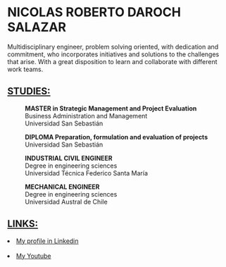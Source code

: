 <h1>NICOLAS ROBERTO DAROCH SALAZAR</h1>

<p>Multidisciplinary engineer, problem solving
    oriented, with dedication and commitment, who
    incorporates initiatives and solutions to the challenges
    that arise. With a great disposition to learn and
    collaborate with different work teams.</p>

<h2><b><u>STUDIES:</u></b></h2>
<p> <b><dd>MASTER in Strategic Management and Project Evaluation</b><br>
    Business Administration and Management<br>
    Universidad San Sebastián</p>
<p> <b>DIPLOMA Preparation, formulation and evaluation of projects</b><br>
    Universidad San Sebastián</p>
<p> <b>INDUSTRIAL CIVIL ENGINEER</b><br>
    Degree in engineering sciences<br>
    Universidad Técnica Federico Santa María</p>
<p> <b>MECHANICAL ENGINEER</b><br>
    Degree in engineering sciences<br>
    Universidad Austral de Chile</dd></p>

<h2><b><u>LINKS:</u></b></h2>
<li><a 
href="https://www.linkedin.com/in/nicolasdaroch/">My profile in Linkedin
</a></li><br>
<li><a 
href="https://www.youtube.com/watch?v=FW42LVlPyBE">My Youtube
</a></li><br>
</body>
</html>

